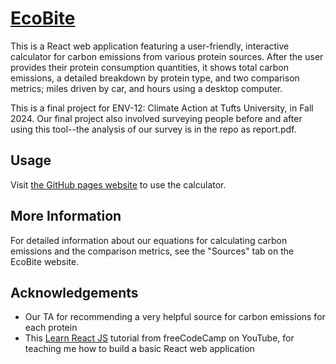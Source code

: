 # [EcoBite](https://jack898.github.io/ecobite/)
This is a React web application featuring a user-friendly, interactive calculator for carbon emissions from various protein sources. After the user provides their protein consumption quantities, it shows total carbon emissions, a detailed breakdown by protein type, and two comparison metrics; miles driven by car, and hours using a desktop computer.

This is a final project for ENV-12: Climate Action at Tufts University, in Fall 2024. Our final project also involved surveying people before and after using this tool--the analysis of our survey is in the repo as report.pdf.

## Usage
Visit [the GitHub pages website](https://jack898.github.io/ecobite/) to use the calculator.

## More Information
For detailed information about our equations for calculating carbon emissions and the comparison metrics, see the "Sources" tab on the EcoBite website.

## Acknowledgements
* Our TA for recommending a very helpful source for carbon emissions for each protein
* This [Learn React JS](https://www.youtube.com/watch?v=DLX62G4lc44) tutorial from freeCodeCamp on YouTube, for teaching me how to build a basic React web application
